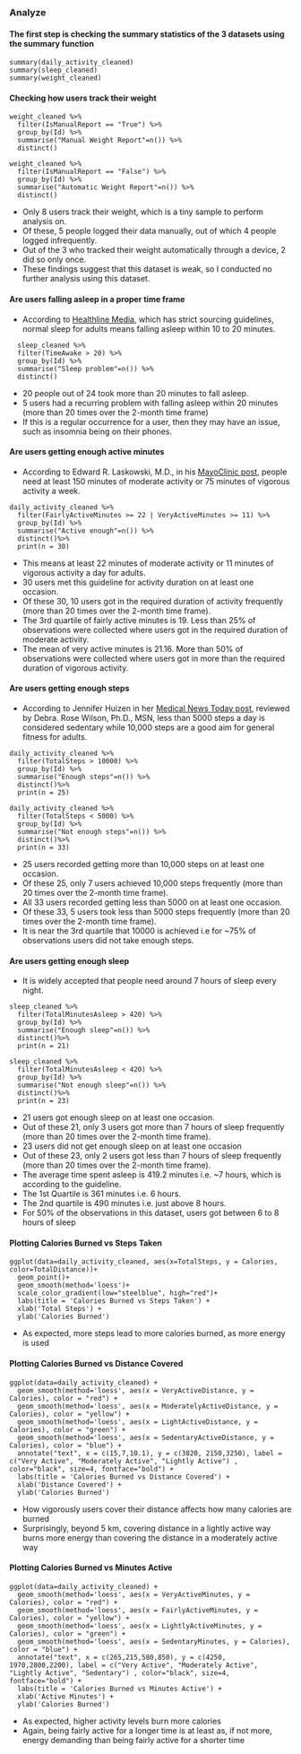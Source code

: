 ### Analyze

#### The first step is checking the summary statistics of the 3 datasets using the summary function
```
summary(daily_activity_cleaned)
summary(sleep_cleaned)
summary(weight_cleaned)
```


#### Checking how users track their weight
```
weight_cleaned %>% 
  filter(IsManualReport == "True") %>% 
  group_by(Id) %>% 
  summarise("Manual Weight Report"=n()) %>%
  distinct()

weight_cleaned %>% 
  filter(IsManualReport == "False") %>% 
  group_by(Id) %>% 
  summarise("Automatic Weight Report"=n()) %>%
  distinct()
```
  * Only 8 users track their weight, which is a tiny sample to perform analysis on. 
  * Of these, 5 people logged their data manually, out of which 4 people logged infrequently. 
  * Out of the 3 who tracked their weight automatically through a device, 2 did so only once. 
  * These findings suggest that this dataset is weak, so I conducted no further analysis using this dataset.


#### Are users falling asleep in a proper time frame
  * According to [Healthline Media](https://www.healthline.com/health/healthy-sleep/how-long-does-it-take-to-fall-asleep), which has strict sourcing guidelines, normal sleep for adults means falling asleep within 10 to 20 minutes.
```
  sleep_cleaned %>% 
  filter(TimeAwake > 20) %>% 
  group_by(Id) %>% 
  summarise("Sleep problem"=n()) %>%
  distinct()
  ```
  * 20 people out of 24 took more than 20 minutes to fall asleep.
  * 5 users had a recurring problem with falling asleep within 20 minutes (more than 20 times over the 2-month time frame)
  * If this is a regular occurrence for a user, then they may have an issue, such as insomnia being on their phones.


#### Are users getting enough active minutes
  * According to Edward R. Laskowski, M.D., in his [MayoClinic post](https://www.mayoclinic.org/healthy-lifestyle/fitness/expert-answers/exercise/faq-20057916#:~:text=As%20a%20general%20goal%2C%20aim,your%20risk%20of%20metabolic%20problems.), people need at least 150 minutes of moderate activity or 75 minutes of vigorous activity a week.
```
daily_activity_cleaned %>% 
  filter(FairlyActiveMinutes >= 22 | VeryActiveMinutes >= 11) %>% 
  group_by(Id) %>% 
  summarise("Active enough"=n()) %>%
  distinct()%>%
  print(n = 30)
```
  * This means at least 22 minutes of moderate activity or 11 minutes of vigorous activity a day for adults.
  * 30 users met this guideline for activity duration on at least one occasion.
  * Of these 30, 10 users got in the required duration of activity frequently (more than 20 times over the 2-month time frame).
  * The 3rd quartile of fairly active minutes is 19. Less than 25% of observations were collected where users got in the required duration of moderate activity.
  * The mean of very active minutes is 21.16. More than 50% of observations were collected where users got in more than the required duration of vigorous activity.


#### Are users getting enough steps
  * According to Jennifer Huizen in her [Medical News Today post](https://www.medicalnewstoday.com/articles/average-steps-per-day#increasing-steps), reviewed by Debra. Rose Wilson, Ph.D., MSN, less than 5000 steps a day is considered sedentary while 10,000 steps are a good aim for general fitness for adults.
```
daily_activity_cleaned %>% 
  filter(TotalSteps > 10000) %>% 
  group_by(Id) %>% 
  summarise("Enough steps"=n()) %>%
  distinct()%>%
  print(n = 25)

daily_activity_cleaned %>% 
  filter(TotalSteps < 5000) %>% 
  group_by(Id) %>% 
  summarise("Not enough steps"=n()) %>%
  distinct()%>%
  print(n = 33)
```
  * 25 users recorded getting more than 10,000 steps on at least one occasion.
  * Of these 25, only 7 users achieved 10,000 steps frequently (more than 20 times over the 2-month time frame).
  * All 33 users recorded getting less than 5000 on at least one occasion.
  * Of these 33, 5 users took less than 5000 steps frequently (more than 20 times over the 2-month time frame).
  * It is near the 3rd quartile that 10000 is achieved i.e for ~75% of observations users did not take enough steps.


#### Are users getting enough sleep
  * It is widely accepted that people need around 7 hours of sleep every night.
```
sleep_cleaned %>% 
  filter(TotalMinutesAsleep > 420) %>% 
  group_by(Id) %>% 
  summarise("Enough sleep"=n()) %>%
  distinct()%>%
  print(n = 21)

sleep_cleaned %>% 
  filter(TotalMinutesAsleep < 420) %>% 
  group_by(Id) %>% 
  summarise("Not enough sleep"=n()) %>%
  distinct()%>%
  print(n = 23)
```
  * 21 users got enough sleep on at least one occasion.
  * Out of these 21, only 3 users got more than 7 hours of sleep frequently (more than 20 times over the 2-month time frame).
  * 23 users did not get enough sleep on at least one occasion
  * Out of these 23, only 2 users got less than 7 hours of sleep frequently (more than 20 times over the 2-month time frame).
  * The average time spent asleep is 419.2 minutes i.e. ~7 hours, which is according to the guideline.
  * The 1st Quartile is 361 minutes i.e. 6 hours.
  * The 2nd quartile is 490 minutes i.e. just above 8 hours.
  * For 50% of the observations in this dataset, users got between 6 to 8 hours of sleep


#### Plotting Calories Burned vs Steps Taken
```
ggplot(data=daily_activity_cleaned, aes(x=TotalSteps, y = Calories, color=TotalDistance))+ 
  geom_point()+ 
  geom_smooth(method='loess')+
  scale_color_gradient(low="steelblue", high="red")+
  labs(title = 'Calories Burned vs Steps Taken') +
  xlab('Total Steps') +
  ylab('Calories Burned')
```
* As expected, more steps lead to more calories burned, as more energy is used


#### Plotting Calories Burned vs Distance Covered
```
ggplot(data=daily_activity_cleaned) +
  geom_smooth(method='loess', aes(x = VeryActiveDistance, y = Calories), color = "red") +
  geom_smooth(method='loess', aes(x = ModeratelyActiveDistance, y = Calories), color = "yellow") +
  geom_smooth(method='loess', aes(x = LightActiveDistance, y = Calories), color = "green") +
  geom_smooth(method='loess', aes(x = SedentaryActiveDistance, y = Calories), color = "blue") +
  annotate("text", x = c(15,7,10.1), y = c(3820, 2150,3250), label = c("Very Active", "Moderately Active", "Lightly Active") , color="black", size=4, fontface="bold") +
  labs(title = 'Calories Burned vs Distance Covered') +
  xlab('Distance Covered') +
  ylab('Calories Burned')
```
  * How vigorously users cover their distance affects how many calories are burned
  * Surprisingly, beyond 5 km, covering distance in a lightly active way burns more energy than covering the distance in a moderately active way 


#### Plotting Calories Burned vs Minutes Active
```
ggplot(data=daily_activity_cleaned) + 
  geom_smooth(method='loess', aes(x = VeryActiveMinutes, y = Calories), color = "red") +
  geom_smooth(method='loess', aes(x = FairlyActiveMinutes, y = Calories), color = "yellow") +
  geom_smooth(method='loess', aes(x = LightlyActiveMinutes, y = Calories), color = "green") +
  geom_smooth(method='loess', aes(x = SedentaryMinutes, y = Calories), color = "blue") +
  annotate("text", x = c(265,215,580,850), y = c(4250, 1970,2800,2200), label = c("Very Active", "Moderately Active", "Lightly Active", "Sedentary") , color="black", size=4, fontface="bold") +
  labs(title = 'Calories Burned vs Minutes Active') +
  xlab('Active Minutes') +
  ylab('Calories Burned')
```
  * As expected, higher activity levels burn more calories
  * Again, being fairly active for a longer time is at least as, if not more, energy demanding than being fairly active for a shorter time

